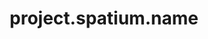---
unique-name: spatium
type: social-network
title: project.spatium.name
description: project.spatium.desc
start-date: 2019-09-25 14:16:00
launch-date:
status: active
website: 
needs-help: true
github:
license-url:
license-opensource: false
license-freesoftware: false
license-name: string.proprietary
founders: ["LABB", "Galyna", "Oleksandr"]
pinned: true
hidden: false
layout: project
color1: pink
color2: purple
---